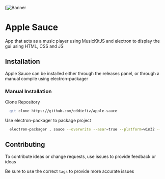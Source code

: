 [![Banner](https://cdn.discordapp.com/attachments/683847785711534182/971499864712167434/AppleSauce_Logo1.png)

# Apple Sauce

App that acts as a music player using MusicKitJS and electron to display the gui using HTML, CSS and JS
## Installation

Apple Sauce can be installed either through the releases panel, or through a manual compile using electron-packager

### Manual Installation

Clone Repository

```bash
  git clone https://github.com/eddiefiv/apple-sauce
```

Use electron-packager to package project

```bash
  electron-packager . sauce --overwrite --asar=true --platform=win32 --arch=ia32 --icon=icons/icons8_Apple_Jam_48px.ico --prune=true --out=release-builds --version-string.CompanyName=CE --version-string.FileDescription=CE --version-string.ProductName="Apple Sauce"
```


## Contributing

To contribute ideas or change requests, use issues to provide feedback or ideas

Be sure to use the correct `tags` to provide more accurate issues

